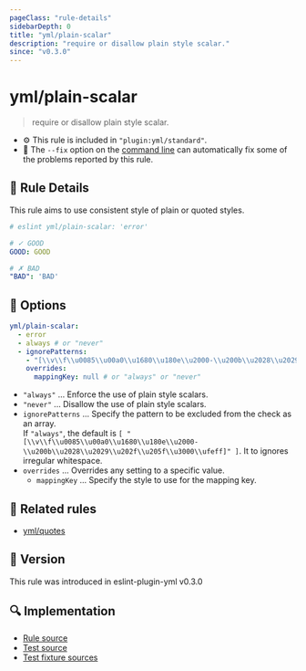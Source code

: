 ```yaml
---
pageClass: "rule-details"
sidebarDepth: 0
title: "yml/plain-scalar"
description: "require or disallow plain style scalar."
since: "v0.3.0"
---
```


# yml/plain-scalar

> require or disallow plain style scalar.

- :gear: This rule is included in `"plugin:yml/standard"`.
- :wrench: The `--fix` option on the [command line](https://eslint.org/docs/user-guide/command-line-interface#fixing-problems) can automatically fix some of the problems reported by this rule.

## :book: Rule Details

This rule aims to use consistent style of plain or quoted styles.

<eslint-code-block fix>

<!-- eslint-skip -->

```yaml
# eslint yml/plain-scalar: 'error'

# ✓ GOOD
GOOD: GOOD

# ✗ BAD
"BAD": 'BAD'
```

</eslint-code-block>

## :wrench: Options

```yaml
yml/plain-scalar:
  - error
  - always # or "never"
  - ignorePatterns:
    - "[\\v\\f\\u0085\\u00a0\\u1680\\u180e\\u2000-\\u200b\\u2028\\u2029\\u202f\\u205f\\u3000\\ufeff]"
    overrides:
      mappingKey: null # or "always" or "never"
```

- `"always"` ... Enforce the use of plain style scalars.
- `"never"` ... Disallow the use of plain style scalars.
- `ignorePatterns` ... Specify the pattern to be excluded from the check as an array.  
    If `"always"`, the default is `[ "[\\v\\f\\u0085\\u00a0\\u1680\\u180e\\u2000-\\u200b\\u2028\\u2029\\u202f\\u205f\\u3000\\ufeff]" ]`. It to ignores irregular whitespace.
- `overrides` ... Overrides any setting to a specific value.
  - `mappingKey` ... Specify the style to use for the mapping key.

## :couple: Related rules

- [yml/quotes]

[yml/quotes]: ./quotes.md

## :rocket: Version

This rule was introduced in eslint-plugin-yml v0.3.0

## :mag: Implementation

- [Rule source](https://github.com/ota-meshi/eslint-plugin-yml/blob/master/src/rules/plain-scalar.ts)
- [Test source](https://github.com/ota-meshi/eslint-plugin-yml/blob/master/tests/src/rules/plain-scalar.ts)
- [Test fixture sources](https://github.com/ota-meshi/eslint-plugin-yml/tree/master/tests/fixtures/rules/plain-scalar)
